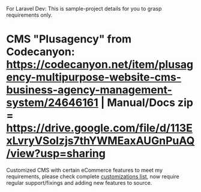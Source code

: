For Laravel Dev: This is sample-project details for you to grasp requirements only.

# CMS "Plusagency" from Codecanyon: https://codecanyon.net/item/plusagency-multipurpose-website-cms-business-agency-management-system/24646161 | Manual/Docs zip = https://drive.google.com/file/d/113ExLvryVSoIzjs7thYWMEaxAUGnPuAQ/view?usp=sharing

Customized CMS with certain eCommerce features to meet my requirements, please check complete [customizations list](https://github.com/Codecanyon-Laravel-CMS-Customisations/Plusagency-CMS-Customisations/issues/18), now require regular support/fixings and adding new features to source.


